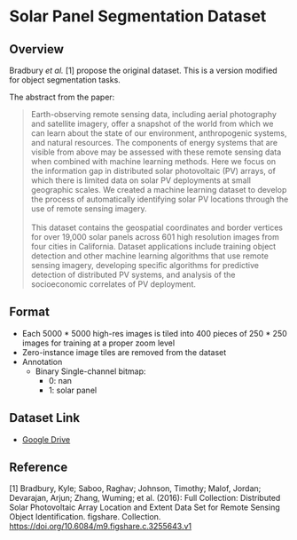 # Solar Panel Segmentation Dataset
## Overview
Bradbury *et al.* [1] propose the original dataset. This is a version modified for object segmentation tasks.

The abstract from the paper:
> Earth-observing remote sensing data, including aerial photography and satellite imagery, offer a snapshot of the world from which we can learn about the state of our environment, anthropogenic systems, and natural resources. The components of energy systems that are visible from above may be assessed with these remote sensing data when combined with machine learning methods. Here we focus on the information gap in distributed solar photovoltaic (PV) arrays, of which there is limited data on solar PV deployments at small geographic scales. We created a machine learning dataset to develop the process of automatically identifying solar PV locations through the use of remote sensing imagery.\
> \
> This dataset contains the geospatial coordinates and border vertices for over 19,000 solar panels across 601 high resolution images from four cities in California. Dataset applications include training object detection and other machine learning algorithms that use remote sensing imagery, developing specific algorithms for predictive detection of distributed PV systems, and analysis of the socioeconomic correlates of PV deployment.

## Format
- Each 5000 * 5000 high-res images is tiled into 400 pieces of 250 * 250 images for training at a proper zoom level
- Zero-instance image tiles are removed from the dataset
- Annotation
  - Binary Single-channel bitmap:
    - 0: nan
    - 1: solar panel

## Dataset Link
- [Google Drive](https://drive.google.com/file/d/19xVO0yPyXLggJN8LEg31bd9ZKeNCQiBp/view?usp=share_link)


## Reference
[1] Bradbury, Kyle; Saboo, Raghav; Johnson, Timothy; Malof, Jordan; Devarajan, Arjun; Zhang, Wuming; et al. (2016): Full Collection: Distributed Solar Photovoltaic Array Location and Extent Data Set for Remote Sensing Object Identification. figshare. Collection. https://doi.org/10.6084/m9.figshare.c.3255643.v1

